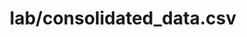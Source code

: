 ---  
schema: chicago  
title: lab/consolidated_data.csv  
organization: Lab  
notes: Used in 12 lineage(s)  
resources:  
  - name: lab/consolidated_data.csv 
    url: file:/Users/kensu/Customers/Kensu/LoanApproval/LAB/masterdata/lab/consolidated_data.csv 
    format : CSV  
schema_fields: Last_name LoanAmount Loan_ID Credit_History Loan_Amount_Term Dependents First_name Property_Area Loan_Status Married ApplicantIncome Nationality CoapplicantIncome Education Self_Employed Gender  
category:
  - Loan Acceptance Product  
maintainer: User  
maintainer_email: UserMail  
---